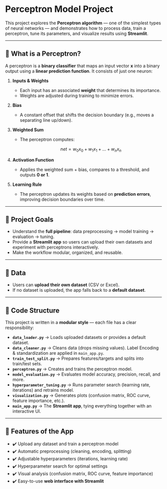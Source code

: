 # Perceptron Model Project

This project explores the **Perceptron algorithm** — one of the simplest types of neural networks — and demonstrates how to process data, train a perceptron, tune its parameters, and visualize results using **Streamlit**.

---

## 🔹 What is a Perceptron?

A perceptron is a **binary classifier** that maps an input vector **x** into a binary output using a **linear prediction function**.
It consists of just one neuron:

1. **Inputs & Weights**

   * Each input has an associated **weight** that determines its importance.
   * Weights are adjusted during training to minimize errors.

2. **Bias**

   * A constant offset that shifts the decision boundary (e.g., moves a separating line up/down).

3. **Weighted Sum**

   * The perceptron computes:

     $$
     net = w_0x_0 + w_1x_1 + \dots + w_nx_n
     $$

4. **Activation Function**

   * Applies the weighted sum + bias, compares to a threshold, and outputs **0 or 1**.

5. **Learning Rule**

   * The perceptron updates its weights based on **prediction errors**, improving decision boundaries over time.

---

## 🔹 Project Goals

* Understand the **full pipeline**: data preprocessing → model training → evaluation → tuning.
* Provide a **Streamlit app** so users can upload their own datasets and experiment with perceptrons interactively.
* Make the workflow modular, organized, and reusable.

---

## 🔹 Data

* Users can **upload their own dataset** (CSV or Excel).
* If no dataset is uploaded, the app falls back to a **default dataset**.

---

## 🔹 Code Structure

This project is written in a **modular style** — each file has a clear responsibility:

* **`data_loader.py`** → Loads uploaded datasets or provides a default dataset.
* **`data_cleaner.py`** → Cleans data (drops missing values). Label Encoding & standardization are applied in `main_app.py`.
* **`train_test_split.py`** → Prepares features/targets and splits into train/test sets.
* **`perceptron.py`** → Creates and trains the perceptron model.
* **`model_evaluation.py`** → Evaluates model accuracy, precision, recall, and more.
* **`hyperparameter_tuning.py`** → Runs parameter search (learning rate, iterations) and retrains model.
* **`visualization.py`** → Generates plots (confusion matrix, ROC curve, feature importance, etc.).
* **`main_app.py`** → The **Streamlit app**, tying everything together with an interactive UI.

---

## 🔹 Features of the App

* ✔️ Upload any dataset and train a perceptron model
* ✔️ Automatic preprocessing (cleaning, encoding, splitting)
* ✔️ Adjustable hyperparameters (iterations, learning rate)
* ✔️ Hyperparameter search for optimal settings
* ✔️ Visual analysis (confusion matrix, ROC curve, feature importance)
* ✔️ Easy-to-use **web interface with Streamlit**
